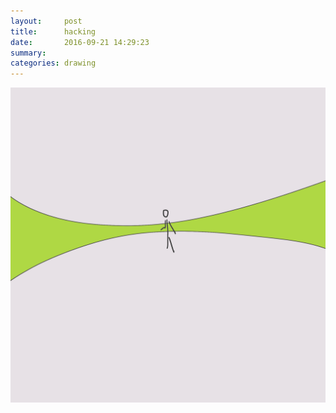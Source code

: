 ```yaml
---
layout:     post
title:      hacking
date:       2016-09-21 14:29:23
summary:    
categories: drawing
---
```

![hacking](/images/diary/hacking.png "hmmm, nice package...")
